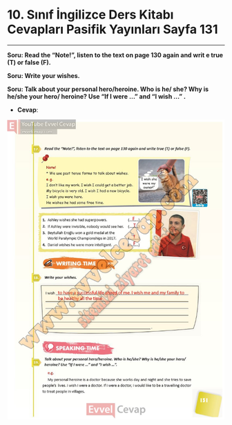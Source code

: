 # 10. Sınıf İngilizce Ders Kitabı Cevapları Pasifik Yayınları Sayfa 131

---

**Soru: Read the “Note!”, listen to the text on page 130 again and writ e true (T) or false (F).**

**Soru: Write your wishes.**

**Soru: Talk about your personal hero/heroine. Who is he/ she? Why is he/she your hero/ heroine? Use “If I were …” and “I wish …” .**

-   **Cevap**:

![Image 1](./image_1.jpg)